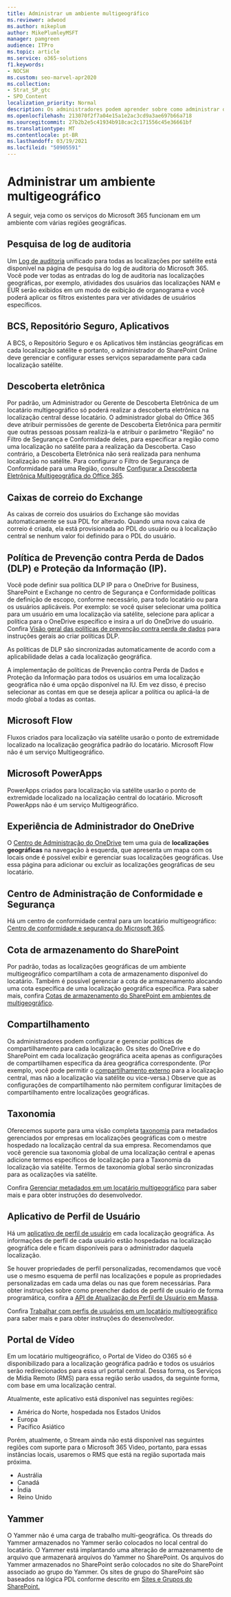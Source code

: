 ```yaml
---
title: Administrar um ambiente multigeográfico
ms.reviewer: adwood
ms.author: mikeplum
author: MikePlumleyMSFT
manager: pamgreen
audience: ITPro
ms.topic: article
ms.service: o365-solutions
f1.keywords:
- NOCSH
ms.custom: seo-marvel-apr2020
ms.collection:
- Strat_SP_gtc
- SPO_Content
localization_priority: Normal
description: Os administradores podem aprender sobre como administrar os serviços do SharePoint e do OneDrive em um ambiente multi-geo.
ms.openlocfilehash: 213070f2f7a04e15a1e2ac3cd9a3ae697b66a718
ms.sourcegitcommit: 27b2b2e5c41934b918cac2c171556c45e36661bf
ms.translationtype: MT
ms.contentlocale: pt-BR
ms.lasthandoff: 03/19/2021
ms.locfileid: "50905591"
---
```

# <a name="administering-a-multi-geo-environment"></a>Administrar um ambiente multigeográfico

A seguir, veja como os serviços do Microsoft 365 funcionam em um ambiente com várias regiões geográficas.

## <a name="audit-log-search"></a>Pesquisa de log de auditoria

Um [Log de auditoria](https://support.office.com/article/0d4d0f35-390b-4518-800e-0c7ec95e946c) unificado para todas as localizações por satélite está disponível na página de pesquisa do log de auditoria do Microsoft 365. Você pode ver todas as entradas do log de auditoria nas localizações geográficas, por exemplo, atividades dos usuários das localizações NAM e EUR serão exibidos em um modo de exibição de organograma e você poderá aplicar os filtros existentes para ver atividades de usuários específicos.

## <a name="bcs-secure-store-apps"></a>BCS, Repositório Seguro, Aplicativos

A BCS, o Repositório Seguro e os Aplicativos têm instâncias geográficas em cada localização satélite e portanto, o administrador do SharePoint Online deve gerenciar e configurar esses serviços separadamente para cada localização satélite.

## <a name="ediscovery"></a>Descoberta eletrônica 

Por padrão, um Administrador ou Gerente de Descoberta Eletrônica de um locatário multigeográfico só poderá realizar a descoberta eletrônica na localização central desse locatário. O administrador global do Office 365 deve atribuir permissões de gerente de Descoberta Eletrônica para permitir que outras pessoas possam realizá-la e atribuir o parâmetro "Região" no Filtro de Segurança e Conformidade deles, para especificar a região como uma localização no satélite para a realização da Descoberta. Caso contrário, a Descoberta Eletrônica não será realizada para nenhuma localização no satélite. Para configurar o Filtro de Segurança de Conformidade para uma Região, consulte [Configurar a Descoberta Eletrônica Multigeográfica do Office 365](multi-geo-ediscovery-configuration.md).

## <a name="exchange-mailboxes"></a>Caixas de correio do Exchange

As caixas de correio dos usuários do Exchange são movidas automaticamente se sua PDL for alterado. Quando uma nova caixa de correio é criada, ela está provisionada ao PDL do usuário ou à localização central se nenhum valor foi definido para o PDL do usuário.

## <a name="information-protection-ip-data-loss-prevention-dlp-policy"></a>Política de Prevenção contra Perda de Dados (DLP) e Proteção da Informação (IP). 

Você pode definir sua política DLP IP para o OneDrive for Business, SharePoint e Exchange no centro de Segurança e Conformidade políticas de definição de escopo, conforme necessário, para todo locatário ou para os usuários aplicáveis. Por exemplo: se você quiser selecionar uma política para um usuário em uma localização via satélite, selecione para aplicar a política para o OneDrive específico e insira a url do OneDrive do usuário. Confira [Visão geral das políticas de prevenção contra perda de dados](https://support.office.com/article/1966b2a7-d1e2-4d92-ab61-42efbb137f5e) para instruções gerais ao criar políticas DLP.

As políticas de DLP são sincronizadas automaticamente de acordo com a aplicabilidade delas a cada localização geográfica.

A implementação de políticas de Prevenção contra Perda de Dados e Proteção da Informação para todos os usuários em uma localização geográfica não é uma opção disponível na IU. Em vez disso, é preciso selecionar as contas em que se deseja aplicar a política ou aplicá-la de modo global a todas as contas.

## <a name="microsoft-flow"></a>Microsoft Flow

Fluxos criados para localização via satélite usarão o ponto de extremidade localizado na localização geográfica padrão do locatário.  Microsoft Flow não é um serviço Multigeográfico. 

## <a name="microsoft-powerapps"></a>Microsoft PowerApps

PowerApps criados para localização via satélite usarão o ponto de extremidade localizado na localização central do locatário. Microsoft PowerApps não é um serviço Multigeográfico. 

## <a name="onedrive-administrator-experience"></a>Experiência de Administrador do OneDrive

O [Centro de Administração do OneDrive](https://admin.onedrive.com) tem uma guia de **localizações geográficas** na navegação à esquerda, que apresenta um mapa com os locais onde é possível exibir e gerenciar suas localizações geográficas. Use essa página para adicionar ou excluir as localizações geográficas de seu locatário.

## <a name="security-and-compliance-admin-center"></a>Centro de Administração de Conformidade e Segurança

Há um centro de conformidade central para um locatário multigeográfico: [Centro de conformidade e segurança do Microsoft 365](https://protection.office.com/?rfr=AdminCenter\#/homepage).

## <a name="sharepoint-storage-quota"></a>Cota de armazenamento do SharePoint

Por padrão, todas as localizações geográficas de um ambiente multigeográfico compartilham a cota de armazenamento disponível do locatário.  Também é possível gerenciar a cota de armazenamento alocando uma cota específica de uma localização geográfica específica. Para saber mais, confira [Cotas de armazenamento do SharePoint em ambientes de multigeográfico](sharepoint-multi-geo-storage-quota.md).

## <a name="sharing"></a>Compartilhamento

Os administradores podem configurar e gerenciar políticas de compartilhamento para cada localização. Os sites do OneDrive e do SharePoint em cada localização geográfica aceita apenas as configurações de compartilhamen específica da área geográfica correspondente. (Por exemplo, você pode permitir o [compartilhamento externo](https://support.office.com/article/C8A462EB-0723-4B0B-8D0A-70FEAFE4BE85) para a localização central, mas não a localização via satélite ou vice-versa.) Observe que as configurações de compartilhamento não permitem configurar limitações de compartilhamento entre localizações geográficas.

## <a name="taxonomy"></a>Taxonomia

Oferecemos suporte para uma visão completa [taxonomia](/sharepoint/managed-metadata) para metadados gerenciados por empresas em localizações geográficas com o mestre hospedado na localização central da sua empresa. Recomendamos que você gerencie sua taxonomia global de uma localização central e apenas adicione termos específicos de localização para a Taxonomia da localização via satélite. Termos de taxonomia global serão sincronizadas para as ocalizações via satélite.

Confira [Gerenciar metadados em um locatário multigeográfico](/sharepoint/dev/solution-guidance/multigeo-managedmetadata) para saber mais e para obter instruções do desenvolvedor.

## <a name="user-profile-application"></a>Aplicativo de Perfil de Usuário

Há um [aplicativo de perfil de usuário](/sharepoint/manage-user-profiles) em cada localização geográfica. As informações de perfil de cada usuário estão hospedadas na localização geográfica dele e ficam disponíveis para o administrador daquela localização.

Se houver propriedades de perfil personalizadas, recomendamos que você use o mesmo esquema de perfil nas localizações e popule as propriedades personalizadas em cada uma delas ou nas que forem necessárias.  Para obter instruções sobre como preencher dados de perfil de usuário de forma programática, confira a [API de Atualização de Perfil de Usuário em Massa](/sharepoint/dev/solution-guidance/bulk-user-profile-update-api-for-sharepoint-online).

Confira [Trabalhar com perfis de usuários em um locatário multigeográfico](/sharepoint/dev/solution-guidance/multigeo-userprofileexperience) para saber mais e para obter instruções do desenvolvedor.

## <a name="video-portal"></a>Portal de Vídeo

Em um locatário multigeográfico, o Portal de Vídeo do O365 só é disponibilizado para a localização geográfica padrão e todos os usuários serão redirecionados para essa url portal central. Dessa forma, os Serviços de Mídia Remoto (RMS) para essa região serão usados, da seguinte forma, com base em uma localização central.

Atualmente, este aplicativo está disponível nas seguintes regiões:

- América do Norte, hospedada nos Estados Unidos 
- Europa
- Pacífico Asiático

Porém, atualmente, o Stream ainda não está disponível nas seguintes regiões com suporte para o Microsoft 365 Video, portanto, para essas instâncias locais, usaremos o RMS que está na região suportada mais próxima.

- Austrália
- Canadá
- Índia
- Reino Unido

## <a name="yammer"></a>Yammer

O Yammer não é uma carga de trabalho multi-geográfica. Os threads do Yammer armazenados no Yammer serão colocados no local central do locatário. O Yammer está implantando uma alteração de armazenamento de arquivo que armazenará arquivos do Yammer no SharePoint. Os arquivos do Yammer armazenados no SharePoint serão colocados no site do SharePoint associado ao grupo do Yammer. Os sites de grupo do SharePoint são baseados na lógica PDL conforme descrito em [Sites e Grupos do SharePoint.](multi-geo-capabilities-in-onedrive-and-sharepoint-online-in-microsoft-365.md#sharepoint-sites-and-groups)